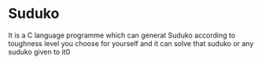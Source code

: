 # Suduko
It is a C language programme which can generat Suduko according to toughness level you choose for yourself and it can solve that suduko or any suduko given to it0
